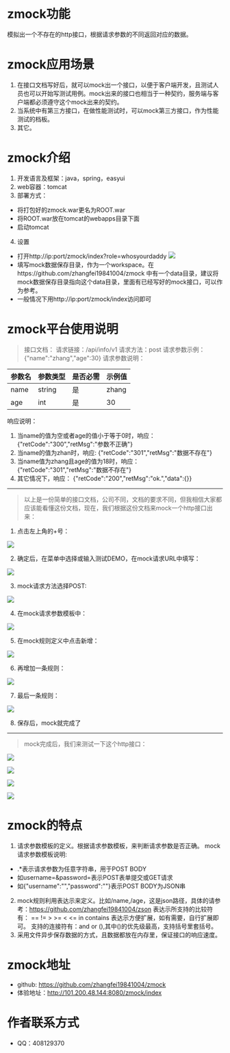 zmock功能
====

模拟出一个不存在的http接口，根据请求参数的不同返回对应的数据。

zmock应用场景
====

1.  在接口文档写好后，就可以mock出一个接口，以便于客户端开发，且测试人员也可以开始写测试用例。mock出来的接口也相当于一种契约，服务端与客户端都必须遵守这个mock出来的契约。
2.  当系统中有第三方接口，在做性能测试时，可以mock第三方接口，作为性能测试的档板。
3.  其它。

zmock介绍
====

1.  开发语言及框架：java，spring，easyui
2.  web容器：tomcat
3.  部署方式：
 * 将打包好的zmock.war更名为ROOT.war
 * 将ROOT.war放在tomcat的webapps目录下面
 * 启动tomcat
4.  设置
  * 打开http://ip:port/zmock/index?role=whosyourdaddy
  ![](https://testerhome.com/uploads/photo/2017/65fb7aa1-0baf-45ab-8251-cf939d193163.png!large)
  * 填写mock数据保存目录，作为一个workspace。在https://github.com/zhangfei19841004/zmock 中有一个data目录，建议将mock数据保存目录指向这个data目录，里面有已经写好的mock接口，可以作为参考。
  * 一般情况下用http://ip:port/zmock/index访问即可

zmock平台使用说明
====
>  接口文档：
请求链接：/api/info/v1
请求方法：post
请求参数示例：{"name":"zhang","age":30}
请求参数说明：

| 参数名 | 参数类型 | 是否必需 | 示例值 |
| --------- | ------------ | ------------ | --------- |
| name   | string      | 是            | zhang  |
| age      | int           | 是            | 30        |

响应说明：
  1. 当name的值为空或者age的值小于等于0时，响应：
{"retCode":"300","retMsg":"参数不正确"}
  2.  当name的值为zhan时，响应:
{"retCode":"301","retMsg":"数据不存在"}
  3.  当name值为zhang且age的值为18时，响应：
{"retCode":"301","retMsg":"数据不存在"}
  4.  其它情况下，响应：
{"retCode":"200","retMsg":"ok.","data":{}}

***

>  以上是一份简单的接口文档，公司不同，文档的要求不同，但我相信大家都应该能看懂这份文档，现在，我们根据这份文档来mock一个http接口出来：
  1. 点击左上角的+号：
  
  ![](https://testerhome.com/uploads/photo/2017/a33a5327-5cd6-4595-b07b-5fc74eb66800.png!large)
  
  2. 确定后，在菜单中选择或输入测试DEMO，在mock请求URL中填写：
  
  ![](https://testerhome.com/uploads/photo/2017/22f6c283-e3dc-47b9-932a-36abaad5cedd.png!large)
  
  3. mock请求方法选择POST:
  
  ![](https://testerhome.com/uploads/photo/2017/08c0c485-4c63-401a-81a0-6962f377a3a1.png!large)
  
  4. 在mock请求参数模板中：
  
  ![](https://testerhome.com/uploads/photo/2017/c3859752-e489-4b0b-be04-9f4816388fe0.png!large)
  
  5. 在mock规则定义中点击新增：
  
  ![](https://testerhome.com/uploads/photo/2017/36cb97ff-d047-4d77-8deb-b05c445d9b13.png!large)
  
  6. 再增加一条规则：
  
  ![](https://testerhome.com/uploads/photo/2017/a5ee19b8-ea28-4e82-ab31-139f1460e602.png!large)
  
  7. 最后一条规则：
  
  ![](https://testerhome.com/uploads/photo/2017/7b49cded-db16-43cc-a756-9321023373df.png!large)
  
  8. 保存后，mock就完成了

***

>  mock完成后，我们来测试一下这个http接口：

![](https://testerhome.com/uploads/photo/2017/2b9e84f0-4f98-4bf8-aa2b-10cce7e26c24.png!large)

![](https://testerhome.com/uploads/photo/2017/ddebdc65-a7da-4483-8965-67d6279b4055.png!large)

![](https://testerhome.com/uploads/photo/2017/904419a6-bbb0-452b-bdd5-be840b28cd2f.png!large)

![](https://testerhome.com/uploads/photo/2017/81f9c94b-fea0-4834-80bd-f859b5840102.png!large)

zmock的特点
====
1.  请求参数模板的定义。根据请求参数模板，来判断请求参数是否正确。
mock请求参数模板说明:
  * .*表示请求参数为任意字符串，用于POST BODY
  * 如username=&password=表示POST表单提交或GET请求
  * 如{"username":"","password":""}表示POST BODY为JSON串
2.  mock规则利用表达示来定义。比如/name,/age，这是json路径，具体的请参考：https://github.com/zhangfei19841004/zson
表达示所支持的比较符有：
==		!=		>		>=		<		<=		in		contains
表达示方便扩展，如有需要，自行扩展即可。
支持的连接符有：and		or		(),其中()的优先级最高，支持括号里套括号。
3.  采用文件异步保存数据的方式，且数据都放在内存里，保证接口的响应速度。

zmock地址
====
* github:  https://github.com/zhangfei19841004/zmock
* 体验地址：http://101.200.48.144:8080/zmock/index

作者联系方式
====
* QQ：408129370

